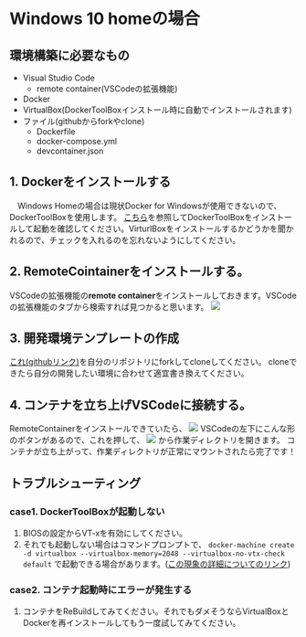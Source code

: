 # Windows 10 homeの場合
## 環境構築に必要なもの
- Visual Studio Code
    - remote container(VSCodeの拡張機能)
- Docker
- VirtualBox(DockerToolBoxインストール時に自動でインストールされます)
- ファイル(githubからforkやclone)
    - Dockerfile
    - docker-compose.yml
    - devcontainer.json

## 1. Dockerをインストールする

　Windows Homeの場合は現状Docker for Windowsが使用できないので、DockerToolBoxを使用します。
[こちら](https://qiita.com/idani/items/fb7681d79eeb48c05144)を参照してDockerToolBoxをインストールして起動を確認してください。VirturlBoxをインストールするかどうかを聞かれるので、チェックを入れるのを忘れないようにしてください。

## 2. RemoteCointainerをインストールする。
 
 VSCodeの拡張機能の**remote container**をインストールしておきます。VSCodeの拡張機能のタブから検索すれば見つかると思います。
![](https://i.imgur.com/jzzPVNE.png)

## 3. 開発環境テンプレートの作成
 
 [これ(githubリンク)](https://github.com/wgdp444/remote-container-template.git)を自分のリポジトリにforkしてcloneしてください。
 cloneできたら自分の開発したい環境に合わせて適宜書き換えてください。

## 4. コンテナを立ち上げVSCodeに接続する。
RemoteContainerをインストールできていたら、
![](https://i.imgur.com/tgKAb0Z.png)
VSCodeの左下にこんな形のボタンがあるので、これを押して、
![](https://i.imgur.com/dQOHNT5.png)
から作業ディレクトリを開きます。
コンテナが立ち上がって、作業ディレクトリが正常にマウントされたら完了です！

## トラブルシューティング
### case1. DockerToolBoxが起動しない
1. BIOSの設定からVT-xを有効にしてください。
2. それでも起動しない場合はコマンドプロンプトで、
`docker-machine create -d virtualbox --virtualbox-memory=2048 --virtualbox-no-vtx-check default`
で起動できる場合があります。([この現象の詳細についてのリンク](https://github.com/docker/toolbox/issues/830))
### case2. コンテナ起動時にエラーが発生する
1. コンテナをReBuildしてみてください。それでもダメそうならVirtualBoxとDockerを再インストールしてもう一度試してみてください。